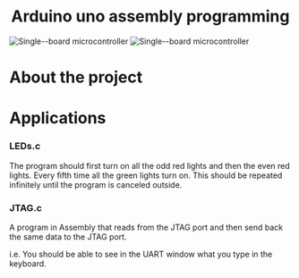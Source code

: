 <h1 align="center">Arduino uno assembly programming</h1>

![Single--board microcontroller](https://img.shields.io/badge/Single--board%20computer-Arduino%20Uno-blue)  ![Single--board microcontroller](https://img.shields.io/badge/Applications-3-blue)

# About the project

# Applications

### LEDs.c
The program should first turn on all the odd red lights and then the even red lights. 
Every fifth time all the green lights turn on. This should be repeated 
infinitely until the program is canceled outside. 

### JTAG.c
A program in Assembly that reads from the JTAG port
and then send back the same data to the JTAG port.

i.e. You should be able to see in the UART window what
you type in the keyboard.
